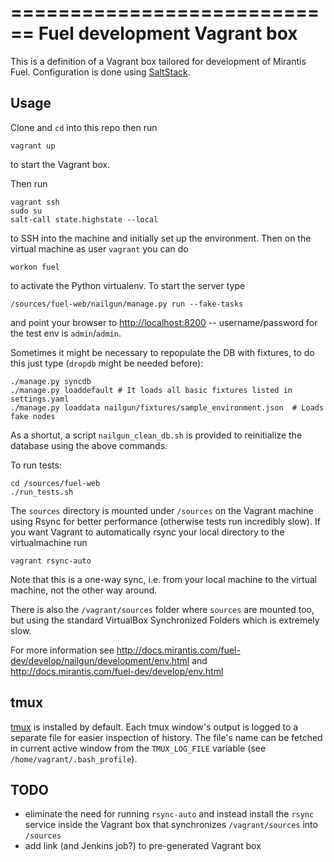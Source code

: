 ============================
Fuel development Vagrant box
============================

This is a definition of a Vagrant box tailored for development of Mirantis Fuel.
Configuration is done using [SaltStack](http://saltstack.com/).

Usage
-----

Clone and `cd` into this repo then run
```
vagrant up
```
to start the Vagrant box.

Then run
```
vagrant ssh
sudo su
salt-call state.highstate --local
```
to SSH into the machine and initially set up the environment. Then on the virtual machine as user `vagrant` you can do
```
workon fuel
```
to activate the Python virtualenv. To start the server type
```
/sources/fuel-web/nailgun/manage.py run --fake-tasks
```
and point your browser to [http://localhost:8200](http://localhost:8200) -- username/password for the test env is `admin`/`admin`.

Sometimes it might be necessary to repopulate the DB with fixtures, to do this just type (`dropdb` might be needed before):
```
./manage.py syncdb
./manage.py loaddefault # It loads all basic fixtures listed in settings.yaml
./manage.py loaddata nailgun/fixtures/sample_environment.json  # Loads fake nodes
```

As a shortut, a script `nailgun_clean_db.sh` is provided to reinitialize the database using the above commands.

To run tests:
```
cd /sources/fuel-web
./run_tests.sh
```

The `sources` directory is mounted under `/sources` on the Vagrant machine using Rsync for better performance
(otherwise tests run incredibly slow). If you want Vagrant to automatically rsync your local directory to the virtualmachine run
```
vagrant rsync-auto
```

Note that this is a one-way sync, i.e. from your local machine to the virtual machine, not the other way around.

There is also the `/vagrant/sources` folder where `sources` are mounted too, but using the standard VirtualBox
Synchronized Folders which is extremely slow.

For more information see http://docs.mirantis.com/fuel-dev/develop/nailgun/development/env.html and
http://docs.mirantis.com/fuel-dev/develop/env.html

tmux
----
[tmux](http://tmux.sourceforge.net/) is installed by default. Each tmux window's output is logged
to a separate file for easier inspection of history. The file's name can be fetched in current
active window from the `TMUX_LOG_FILE` variable (see `/home/vagrant/.bash_profile`).

TODO
----
* eliminate the need for running `rsync-auto` and instead install the `rsync` service inside the Vagrant box
  that synchronizes `/vagrant/sources` into `/sources`
* add link (and Jenkins job?) to pre-generated Vagrant box
